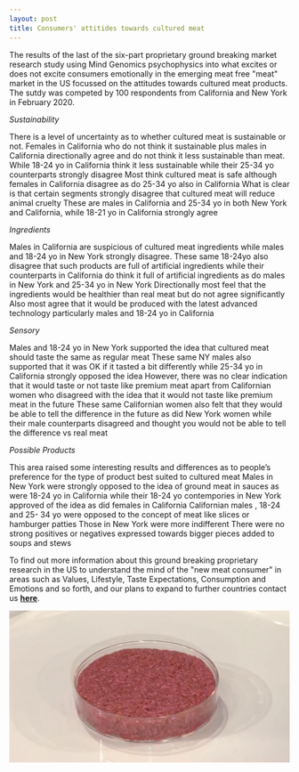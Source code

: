 ```yaml
---
layout: post
title: Consumers' attitides towards cultured meat 
---
```


The results of the last of the six-part proprietary ground breaking market research study using Mind Genomics psychophysics 
into what excites or does not excite consumers emotionally in the emerging meat free "meat" market in the US focussed on the attitudes towards cultured meat products. 
The sutdy was competed by 100 respondents from California and New York in February 2020.

*Sustainability*

There is a level of uncertainty as to whether cultured meat is sustainable or not. Females in California who do not think it sustainable plus males in California directionally agree and do not think it less sustainable than meat. While 18-24 yo in California think it less sustainable while their 25-34 yo counterparts strongly disagree
Most think cultured meat is safe although females in California disagree as do 25-34 yo also in California
What is clear is that certain segments strongly disagree that cultured meat will reduce animal cruelty These are males in California and 25-34 yo in both New York and California, while 18-21 yo in California strongly agree 

*Ingredients*

Males in California are suspicious of cultured meat ingredients while males and 18-24 yo in New York strongly disagree. These same 18-24yo also disagree that such products are full of artificial ingredients while their counterparts in California do think it full of artificial ingredients as do males in New York and 25-34 yo in New York 
Directionally most feel that the ingredients would be healthier than real meat but do not agree significantly Also most agree that it would be produced with the latest advanced technology particularly males and 18-24 yo in California 

*Sensory* 

Males and 18-24 yo in New York supported the idea that cultured meat should taste the same as regular meat These same NY males also supported that it was OK if it tasted a bit differently  while 25-34 yo in California strongly opposed the idea 
However, there was no clear indication that it would taste or not taste like premium meat apart from Californian women who disagreed with the idea that it would not taste like premium meat in the future 
These same Californian women also felt that they would be able to tell the difference in the future as did New York women while their male counterparts disagreed and thought you would not be able to tell the difference vs real meat

*Possible Products*

This area raised some interesting results and differences as to people’s preference for the type of product best suited to cultured meat 
Males in New York were strongly opposed to the idea of ground meat in sauces as were 18-24 yo in California while their  18-24 yo contempories in New York approved of the idea as did females in California
Californian males , 18-24 and 25- 34 yo were opposed to the concept of meat like slices or hamburger patties Those in New York were more indifferent 
There were no strong positives or negatives expressed towards bigger pieces added to soups and stews 

To find out more information about this ground breaking proprietary research in the US to understand the mind of the "new meat consumer"
in areas such as Values, Lifestyle, Taste Expectations, Consumption and Emotions and so forth, and our plans to expand to further countries 
contact us **[here](http://meatfreeresearch.com/contact/ "Contact Us")**.

<p align="center">
  <img src="/img/cultured_meat.png">
</p>

